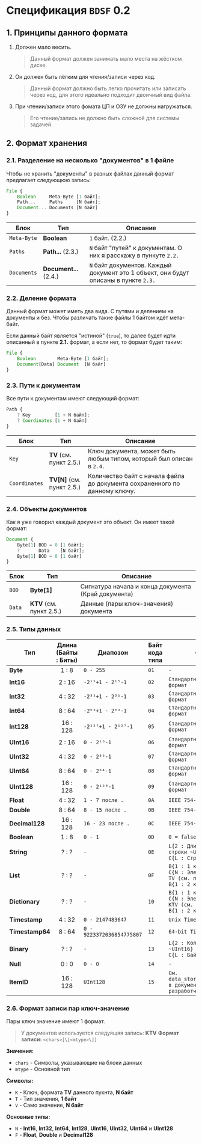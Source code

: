 # Спецификация `BDSF` 0.2
## 1. Принципы данного формата
1. Должен мало весить.
   > Данный формат должен занимать мало места на жёстком диске.
2. Он должен быть лёгким для чтения/записи через код.
   > Данный формат должно быть легко прочитать или записать через код, для этого идеально подходит двоичный вид файла.
3. При чтении/записи этого фомата ЦП и ОЗУ не должны нагружаться.
   > Его чтение/запись не должно быть сложной для системы задачей.

## 2. Формат хранения
### 2.1. Разделение на несколько "документов" в 1 файле
Чтобы не хранить "документы" в разных файлах данный формат предлагает следующюю запись:
```js
File {
    Boolean     Meta-Byte [1 байт];
    Path...     Paths     [N байт];
    Document... Documents [N байт]
}
```

Блок        | Тип                   | Описание
----------- | --------------------- | ------------------------------------------------------------------------------------
`Meta-Byte` | **Boolean**           | `1` байт. (2.2.)
`Paths`     | **Path...** (2.3.)    | `N` байт "путей" к документам. О них я расскажу в пункуте `2.2.`                    
`Documents` | **Document...** (2.4.)| `N` байт документов. Каждый документ это 1 объект, они будут описаны в пункте `2.3.`

### 2.2. Деление формата
Данный формат может иметь два вида. С путями и делением на документы и без. Чтобы различать такие файлы 1 байтом идёт мета-байт.

Если данный байт является "истиной" (`true`), то далее будет идти описанный в пункте **2.1.** формат, а если нет, то формат будет таким:
```js
File {
    Boolean        Meta-Byte [1 байт];
    Document[Data] Document  [N байт]
}
```

### 2.3. Пути к документам
Все пути к документам имеют следующий формат:
```js
Path {
    ? Key         [1 + N байт];
    ? Coordinates [1 + N байт]
}
```

Блок          | Тип                          | Описание
------------- | ---------------------------- | --------------------------------------------------------------------------
`Key`         | **TV** (см. пункт 2.5.)      | Ключ документа, может быть любым типом, который был описан в `2.4.`       
`Coordinates` | **TV[N]** (см. пункт 2.5.) | Количество байт с начала файла до документа сохраненного по данному ключу.

### 2.4. Объекты документов
Как я уже говорил каждый документ это объект. Он имеет такой формат:
```js
Document {
    Byte[1] BOD = 0 [1 байт];
    ?       Data    [N байт];
    Byte[1] BOD = 0 [1 байт]
}
```

Блок   | Тип                      | Описание
------ | ------------------------ | ---------------------------------------------------
`BOD`  | **Byte[1]**              | Сигнатура начала и конца документа (Край документа)
`Data` | **KTV** (см. пункт 2.5.) | Данные (пары ключ-значения) документа

### 2.5. Типы данных
Тип             | Длина (Байты : Биты) | Диапозон                  | Байт кода типа | Формат
--------------- | :------------------: | ------------------------- | -------------- | ------
**Byte**        | 1 : 8                | `0 - 255`                 | `01`           | `-`
**Int16**       | 2 : 16               | `-2¹⁵+1 - 2¹⁵-1`          | `02`           | `Стандартный "big" HEX формат`
**Int32**       | 4 : 32               | `-2³¹+1 - 2³¹-1`          | `03`           | `Стандартный "big" HEX формат`
**Int64**       | 8 : 64               | `-2⁶³+1 - 2⁶³-1`          | `04`           | `Стандартный "big" HEX формат`
**Int128**      | 16 : 128             | `-2¹²⁷+1 - 2¹²⁷-1`        | `05`           | `Стандартный "big" HEX формат`
**UInt16**      | 2 : 16               | `0 - 2¹⁶-1`               | `06`           | `Стандартный "big" HEX формат`
**UInt32**      | 4 : 32               | `0 - 2³²-1`               | `07`           | `Стандартный "big" HEX формат`
**UInt64**      | 8 : 64               | `0 - 2⁶⁴-1`               | `08`           | `Стандартный "big" HEX формат`
**UInt128**     | 16 : 128             | `0 - 2¹²⁸-1`              | `09`           | `Стандартный "big" HEX формат`
**Float**       | 4 : 32               | `1 - 7 после .`           | `0A`           | `IEEE 754-2008`
**Double**      | 8 : 64               | `8 - 15 после .`          | `0B`           | `IEEE 754-2008`
**Decimal128**  | 16 : 128             | `16 - 23 после .`         | `0C`           | `IEEE 754-2008`
**Boolean**     | 1 : 8                | `0 - 1`                   | `0D`           | `0 = false; 1 = true`
**String**      | ? : ?                | `-`                       | `0E`           | `L{2 : Длина кодированной строки ~UInt16}`<br>`C{L : Строка в UTF-8}`
**List**        | ? : ?                | `-`                       | `0F`           | `B{1 : 1 край списка (00)}`<br>`C{N : Элементы, в формате TV (см. пункт 2.6.)}`<br>`B{1 : 2 край списка (00)}`
**Dictionary**  | ? : ?                | `-`                       | `10`           | `B{1 : 1 край списка (00)}`<br>`C{N : Элементы, в формате KTV (см. пункт 2.6.)}`<br>`B{1 : 2 край списка (00)}`
**Timestamp**   | 4 : 32               | `0 - 2147483647`          | `11`           | `Unix Timestamp`
**Timestamp64** | 8 : 64               | `0 - 9223372036854775807` | `12`           | `64-bit Timestamp`
**Binary**      | ? : ?                | `-`                       | `13`           | `L{2 : Количество байт ~UInt16}`<br>`C{L : Байты}`
**Null**        | 0 : 0                | `0 - 0`                   | `14`           | `-`
**ItemID**      | 16 : 128             | `UInt128`                 | `15`           | `См. data_storage/items/itemid в документации SyrDB для разработчиков`

### 2.6. Формат записи пар ключ-значение
Пары ключ значение имеют 1 формат.
> У документов используется следуящяя запись: **KTV**
**Формат записи:** `<chars>[\[<mtype>\]]`

**Значения:**
- `chars` - Символы, указывающие на блоки данных
- `mtype` - Основной тип

**Символы:**
- `K` - Ключ, формата **TV** данного пукнта, **N байт**
- `T` - Тип значения, **1 байт**
- `V` - Само значение, **N байт**

**Основные типы:**
- `N` - **Int16**, **Int32**, **Int64**, **Int128**, **UInt16**, **UInt32**, **UInt64** и **UInt128**
- `F` - **Float**, **Double** и **Decimal128**
